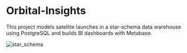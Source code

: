 # Orbital-Insights
This project models satellite launches in a star-schema data warehouse using PostgreSQL and builds BI dashboards with Metabase.

![star_schema](https://github.com/user-attachments/assets/77f4a7da-84f5-4efd-976a-0ff11a3dc908)
